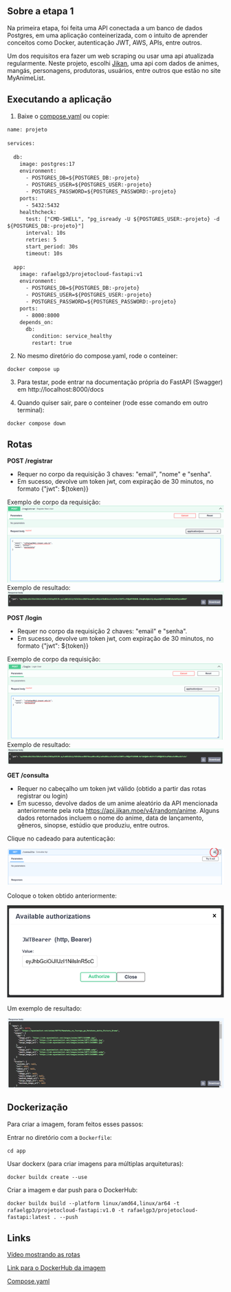 ## Sobre a etapa 1

Na primeira etapa, foi feita uma API conectada a um banco de dados Postgres, em uma aplicação conteinerizada, com o intuito de aprender conceitos como Docker, autenticação JWT, AWS, APIs, entre outros. 

Um dos requisitos era fazer um web scraping ou usar uma api atualizada regularmente. Neste projeto, escolhi [Jikan](https://jikan.moe/), uma api com dados de animes, mangás, personagens, produtoras, usuários, entre outros que estão no site MyAnimeList.

## Executando a aplicação

1. Baixe o [compose.yaml](https://github.com/rafaelgpaves/projeto-cloud/blob/main/compose.yaml) ou copie:

```
name: projeto

services:

  db:
    image: postgres:17
    environment:
      - POSTGRES_DB=${POSTGRES_DB:-projeto} 
      - POSTGRES_USER=${POSTGRES_USER:-projeto}
      - POSTGRES_PASSWORD=${POSTGRES_PASSWORD:-projeto}
    ports:
      - 5432:5432
    healthcheck:
      test: ["CMD-SHELL", "pg_isready -U ${POSTGRES_USER:-projeto} -d ${POSTGRES_DB:-projeto}"]
      interval: 10s
      retries: 5
      start_period: 30s
      timeout: 10s

  app:
    image: rafaelgp3/projetocloud-fastapi:v1
    environment:
      - POSTGRES_DB=${POSTGRES_DB:-projeto} 
      - POSTGRES_USER=${POSTGRES_USER:-projeto}
      - POSTGRES_PASSWORD=${POSTGRES_PASSWORD:-projeto}
    ports:
      - 8000:8000
    depends_on:
      db:
        condition: service_healthy
        restart: true
```

2. No mesmo diretório do compose.yaml, rode o conteiner:
```
docker compose up
```

3. Para testar, pode entrar na documentação própria do FastAPI (Swagger) em http://localhost:8000/docs 

4. Quando quiser sair, pare o conteiner (rode esse comando em outro terminal):
```
docker compose down
```


## Rotas

**POST /registrar**
- Requer no corpo da requisição 3 chaves: "email", "nome" e "senha".
- Em sucesso, devolve um token jwt, com expiração de 30 minutos, no formato {"jwt": ${token}}


Exemplo de corpo da requisição:
![/registrar](./img/register_body.png)
Exemplo de resultado:
![/registrar_resultado](./img/registrar_result.png)

**POST /login**
- Requer no corpo da requisição 2 chaves: "email" e "senha".
- Em sucesso, devolve um token jwt, com expiração de 30 minutos, no formato {"jwt": ${token}}


Exemplo de corpo da requisição:
![/login](./img/login_body.png)
Exemplo de resultado:
![alt text](./img/login_result.png)

**GET /consulta**
- Requer no cabeçalho um token jwt válido (obtido a partir das rotas registrar ou login)
- Em sucesso, devolve dados de um anime aleatório da API mencionada anteriormente pela rota https://api.jikan.moe/v4/random/anime. Alguns dados retornados incluem o nome do anime, data de lançamento, gêneros, sinopse, estúdio que produziu, entre outros.

Clique no cadeado para autenticação:

![/consulta_cadeado](./img/consulta_cadeado.png)

Coloque o token obtido anteriormente:

![/consulta_header](./img/consulta_header.png)

Um exemplo de resultado:

![/consulta_result](./img/consulta_result.png)


## Dockerização

Para criar a imagem, foram feitos esses passos:



Entrar no diretório com a `Dockerfile`:
```
cd app
```

Usar dockerx (para criar imagens para múltiplas arquiteturas):
```
docker buildx create --use
```

Criar a imagem e dar push para o DockerHub:
```
docker buildx build --platform linux/amd64,linux/ar64 -t rafaelgp3/projetocloud-fastapi:v1.0 -t rafaelgp3/projetocloud-fastapi:latest . --push
```


## Links

[Vídeo mostrando as rotas](https://youtu.be/KObsd64bpaA)

[Link para o DockerHub da imagem](https://hub.docker.com/repository/docker/rafaelgp3/projetocloud-fastapi/general)

[Compose.yaml](https://github.com/rafaelgpaves/projeto-cloud/blob/main/compose.yaml)
